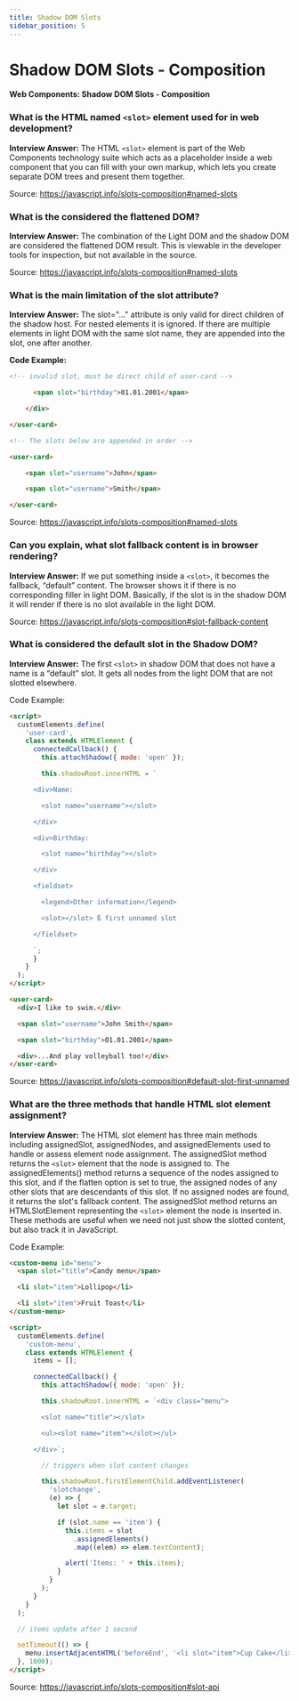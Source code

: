 ```yaml
---
title: Shadow DOM Slots
sidebar_position: 5
---
```


# Shadow DOM Slots - Composition

**Web Components: Shadow DOM Slots - Composition**

<head>
  <title>Shadow DOM Slots - Composition - JavaScript Interview Questions & Answers</title>
  <meta charSet="utf-8" />
</head>

### What is the HTML named `<slot>` element used for in web development?

**Interview Answer:** The HTML `<slot>` element is part of the Web Components technology suite which acts as a placeholder inside a web component that you can fill with your own markup, which lets you create separate DOM trees and present them together.

Source: <https://javascript.info/slots-composition#named-slots>

### What is the considered the flattened DOM?

**Interview Answer:** The combination of the Light DOM and the shadow DOM are considered the flattened DOM result. This is viewable in the developer tools for inspection, but not available in the source.

Source: <https://javascript.info/slots-composition#named-slots>

### What is the main limitation of the slot attribute?

**Interview Answer:** The slot="..." attribute is only valid for direct children of the shadow host. For nested elements it is ignored. If there are multiple elements in light DOM with the same slot name, they are appended into the slot, one after another.

**Code Example:**

```html
<!-- invalid slot, must be direct child of user-card -->

      <span slot="birthday">01.01.2001</span>

    </div>

</user-card>

<!-- The slots below are appended in order -->

<user-card>

    <span slot="username">John</span>

    <span slot="username">Smith</span>

</user-card>
```

Source: <https://javascript.info/slots-composition#named-slots>

### Can you explain, what slot fallback content is in browser rendering?

**Interview Answer:** If we put something inside a `<slot>`, it becomes the fallback, “default” content. The browser shows it if there is no corresponding filler in light DOM. Basically, if the slot is in the shadow DOM it will render if there is no slot available in the light DOM.

Source: <https://javascript.info/slots-composition#slot-fallback-content>

### What is considered the default slot in the Shadow DOM?

**Interview Answer:** The first `<slot>` in shadow DOM that does not have a name is a “default” slot. It gets all nodes from the light DOM that are not slotted elsewhere.

Code Example:

```html
<script>
  customElements.define(
    'user-card',
    class extends HTMLElement {
      connectedCallback() {
        this.attachShadow({ mode: 'open' });

        this.shadowRoot.innerHTML = `

      <div>Name:

        <slot name="username"></slot>

      </div>

      <div>Birthday:

        <slot name="birthday"></slot>

      </div>

      <fieldset>

        <legend>Other information</legend>

        <slot></slot> ß first unnamed slot

      </fieldset>

      `;
      }
    }
  );
</script>

<user-card>
  <div>I like to swim.</div>

  <span slot="username">John Smith</span>

  <span slot="birthday">01.01.2001</span>

  <div>...And play volleyball too!</div>
</user-card>
```

Source: <https://javascript.info/slots-composition#default-slot-first-unnamed>

### What are the three methods that handle HTML slot element assignment?

**Interview Answer:** The HTML slot element has three main methods including assignedSlot, assignedNodes, and assignedElements used to handle or assess element node assignment. The assignedSlot method returns the `<slot>` element that the node is assigned to. The assignedElements() method returns a sequence of the nodes assigned to this slot, and if the flatten option is set to true, the assigned nodes of any other slots that are descendants of this slot. If no assigned nodes are found, it returns the slot's fallback content. The assignedSlot method returns an HTMLSlotElement representing the `<slot>` element the node is inserted in. These methods are useful when we need not just show the slotted content, but also track it in JavaScript.

Code Example:

```html
<custom-menu id="menu">
  <span slot="title">Candy menu</span>

  <li slot="item">Lollipop</li>

  <li slot="item">Fruit Toast</li>
</custom-menu>

<script>
  customElements.define(
    'custom-menu',
    class extends HTMLElement {
      items = [];

      connectedCallback() {
        this.attachShadow({ mode: 'open' });

        this.shadowRoot.innerHTML = `<div class="menu">

        <slot name="title"></slot>

        <ul><slot name="item"></slot></ul>

      </div>`;

        // triggers when slot content changes

        this.shadowRoot.firstElementChild.addEventListener(
          'slotchange',
          (e) => {
            let slot = e.target;

            if (slot.name == 'item') {
              this.items = slot
                .assignedElements()
                .map((elem) => elem.textContent);

              alert('Items: ' + this.items);
            }
          }
        );
      }
    }
  );

  // items update after 1 second

  setTimeout(() => {
    menu.insertAdjacentHTML('beforeEnd', '<li slot="item">Cup Cake</li>');
  }, 1000);
</script>
```

Source: <https://javascript.info/slots-composition#slot-api>
